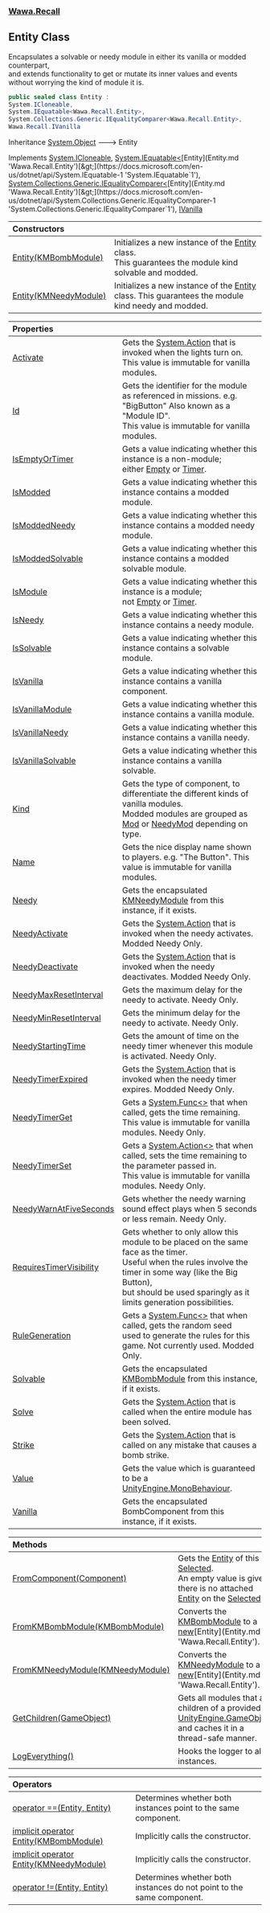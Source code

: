 ### [Wawa.Recall](Wawa.Recall.md 'Wawa.Recall')

## Entity Class

Encapsulates a solvable or needy module in either its vanilla or modded counterpart,  
and extends functionality to get or mutate its inner values and events without worrying the kind of module it is.

```csharp
public sealed class Entity :
System.ICloneable,
System.IEquatable<Wawa.Recall.Entity>,
System.Collections.Generic.IEqualityComparer<Wawa.Recall.Entity>,
Wawa.Recall.IVanilla
```

Inheritance [System.Object](https://docs.microsoft.com/en-us/dotnet/api/System.Object 'System.Object') &#129106; Entity

Implements [System.ICloneable](https://docs.microsoft.com/en-us/dotnet/api/System.ICloneable 'System.ICloneable'), [System.IEquatable&lt;](https://docs.microsoft.com/en-us/dotnet/api/System.IEquatable-1 'System.IEquatable`1')[Entity](Entity.md 'Wawa.Recall.Entity')[&gt;](https://docs.microsoft.com/en-us/dotnet/api/System.IEquatable-1 'System.IEquatable`1'), [System.Collections.Generic.IEqualityComparer&lt;](https://docs.microsoft.com/en-us/dotnet/api/System.Collections.Generic.IEqualityComparer-1 'System.Collections.Generic.IEqualityComparer`1')[Entity](Entity.md 'Wawa.Recall.Entity')[&gt;](https://docs.microsoft.com/en-us/dotnet/api/System.Collections.Generic.IEqualityComparer-1 'System.Collections.Generic.IEqualityComparer`1'), [IVanilla](IVanilla.md 'Wawa.Recall.IVanilla')

| Constructors | |
| :--- | :--- |
| [Entity(KMBombModule)](Entity..ctor(KMBombModule).md 'Wawa.Recall.Entity.Entity(KMBombModule)') | Initializes a new instance of the [Entity](Entity.md 'Wawa.Recall.Entity') class.<br/>This guarantees the module kind solvable and modded. |
| [Entity(KMNeedyModule)](Entity..ctor(KMNeedyModule).md 'Wawa.Recall.Entity.Entity(KMNeedyModule)') | Initializes a new instance of the [Entity](Entity.md 'Wawa.Recall.Entity') class. This guarantees the module kind needy and modded. |

| Properties | |
| :--- | :--- |
| [Activate](Entity.Activate.md 'Wawa.Recall.Entity.Activate') | Gets the [System.Action](https://docs.microsoft.com/en-us/dotnet/api/System.Action 'System.Action') that is invoked when the lights turn on.<br/>This value is immutable for vanilla modules. |
| [Id](Entity.Id.md 'Wawa.Recall.Entity.Id') | Gets the identifier for the module as referenced in missions. e.g. "BigButton" Also known as a "Module ID".<br/>This value is immutable for vanilla modules. |
| [IsEmptyOrTimer](Entity.IsEmptyOrTimer.md 'Wawa.Recall.Entity.IsEmptyOrTimer') | Gets a value indicating whether this instance is a non-module;<br/>either [Empty](Modules.md#Wawa.Recall.Modules.Empty 'Wawa.Recall.Modules.Empty') or [Timer](Modules.md#Wawa.Recall.Modules.Timer 'Wawa.Recall.Modules.Timer'). |
| [IsModded](Entity.IsModded.md 'Wawa.Recall.Entity.IsModded') | Gets a value indicating whether this instance contains a modded module. |
| [IsModdedNeedy](Entity.IsModdedNeedy.md 'Wawa.Recall.Entity.IsModdedNeedy') | Gets a value indicating whether this instance contains a modded needy module. |
| [IsModdedSolvable](Entity.IsModdedSolvable.md 'Wawa.Recall.Entity.IsModdedSolvable') | Gets a value indicating whether this instance contains a modded solvable module. |
| [IsModule](Entity.IsModule.md 'Wawa.Recall.Entity.IsModule') | Gets a value indicating whether this instance is a module;<br/>not [Empty](Modules.md#Wawa.Recall.Modules.Empty 'Wawa.Recall.Modules.Empty') or [Timer](Modules.md#Wawa.Recall.Modules.Timer 'Wawa.Recall.Modules.Timer'). |
| [IsNeedy](Entity.IsNeedy.md 'Wawa.Recall.Entity.IsNeedy') | Gets a value indicating whether this instance contains a needy module. |
| [IsSolvable](Entity.IsSolvable.md 'Wawa.Recall.Entity.IsSolvable') | Gets a value indicating whether this instance contains a solvable module. |
| [IsVanilla](Entity.IsVanilla.md 'Wawa.Recall.Entity.IsVanilla') | Gets a value indicating whether this instance contains a vanilla component. |
| [IsVanillaModule](Entity.IsVanillaModule.md 'Wawa.Recall.Entity.IsVanillaModule') | Gets a value indicating whether this instance contains a vanilla module. |
| [IsVanillaNeedy](Entity.IsVanillaNeedy.md 'Wawa.Recall.Entity.IsVanillaNeedy') | Gets a value indicating whether this instance contains a vanilla needy. |
| [IsVanillaSolvable](Entity.IsVanillaSolvable.md 'Wawa.Recall.Entity.IsVanillaSolvable') | Gets a value indicating whether this instance contains a vanilla solvable. |
| [Kind](Entity.Kind.md 'Wawa.Recall.Entity.Kind') | Gets the type of component, to differentiate the different kinds of vanilla modules.<br/>Modded modules are grouped as [Mod](Modules.md#Wawa.Recall.Modules.Mod 'Wawa.Recall.Modules.Mod') or [NeedyMod](Modules.md#Wawa.Recall.Modules.NeedyMod 'Wawa.Recall.Modules.NeedyMod') depending on type. |
| [Name](Entity.Name.md 'Wawa.Recall.Entity.Name') | Gets the nice display name shown to players. e.g. "The Button". This value is immutable for vanilla modules. |
| [Needy](Entity.Needy.md 'Wawa.Recall.Entity.Needy') | Gets the encapsulated [KMNeedyModule](https://docs.microsoft.com/en-us/dotnet/api/KMNeedyModule 'KMNeedyModule') from this instance, if it exists. |
| [NeedyActivate](Entity.NeedyActivate.md 'Wawa.Recall.Entity.NeedyActivate') | Gets the [System.Action](https://docs.microsoft.com/en-us/dotnet/api/System.Action 'System.Action') that is invoked when the needy activates. Modded Needy Only. |
| [NeedyDeactivate](Entity.NeedyDeactivate.md 'Wawa.Recall.Entity.NeedyDeactivate') | Gets the [System.Action](https://docs.microsoft.com/en-us/dotnet/api/System.Action 'System.Action') that is invoked when the needy deactivates. Modded Needy Only. |
| [NeedyMaxResetInterval](Entity.NeedyMaxResetInterval.md 'Wawa.Recall.Entity.NeedyMaxResetInterval') | Gets the maximum delay for the needy to activate. Needy Only. |
| [NeedyMinResetInterval](Entity.NeedyMinResetInterval.md 'Wawa.Recall.Entity.NeedyMinResetInterval') | Gets the minimum delay for the needy to activate. Needy Only. |
| [NeedyStartingTime](Entity.NeedyStartingTime.md 'Wawa.Recall.Entity.NeedyStartingTime') | Gets the amount of time on the needy timer whenever this module is activated. Needy Only. |
| [NeedyTimerExpired](Entity.NeedyTimerExpired.md 'Wawa.Recall.Entity.NeedyTimerExpired') | Gets the [System.Action](https://docs.microsoft.com/en-us/dotnet/api/System.Action 'System.Action') that is invoked when the needy timer expires. Modded Needy Only. |
| [NeedyTimerGet](Entity.NeedyTimerGet.md 'Wawa.Recall.Entity.NeedyTimerGet') | Gets a [System.Func&lt;&gt;](https://docs.microsoft.com/en-us/dotnet/api/System.Func-1 'System.Func`1') that when called, gets the time remaining.<br/>This value is immutable for vanilla modules. Needy Only. |
| [NeedyTimerSet](Entity.NeedyTimerSet.md 'Wawa.Recall.Entity.NeedyTimerSet') | Gets a [System.Action&lt;&gt;](https://docs.microsoft.com/en-us/dotnet/api/System.Action-1 'System.Action`1') that when called, sets the time remaining to the parameter passed in.<br/>This value is immutable for vanilla modules. Needy Only. |
| [NeedyWarnAtFiveSeconds](Entity.NeedyWarnAtFiveSeconds.md 'Wawa.Recall.Entity.NeedyWarnAtFiveSeconds') | Gets whether the needy warning sound effect plays when 5 seconds or less remain. Needy Only. |
| [RequiresTimerVisibility](Entity.RequiresTimerVisibility.md 'Wawa.Recall.Entity.RequiresTimerVisibility') | Gets whether to only allow this module to be placed on the same face as the timer.<br/>Useful when the rules involve the timer in some way (like the Big Button),<br/>but should be used sparingly as it limits generation possibilities. |
| [RuleGeneration](Entity.RuleGeneration.md 'Wawa.Recall.Entity.RuleGeneration') | Gets a [System.Func&lt;&gt;](https://docs.microsoft.com/en-us/dotnet/api/System.Func-1 'System.Func`1') that when called, gets the random seed<br/>used to generate the rules for this game. Not currently used. Modded Only. |
| [Solvable](Entity.Solvable.md 'Wawa.Recall.Entity.Solvable') | Gets the encapsulated [KMBombModule](https://docs.microsoft.com/en-us/dotnet/api/KMBombModule 'KMBombModule') from this instance, if it exists. |
| [Solve](Entity.Solve.md 'Wawa.Recall.Entity.Solve') | Gets the [System.Action](https://docs.microsoft.com/en-us/dotnet/api/System.Action 'System.Action') that is called when the entire module has been solved. |
| [Strike](Entity.Strike.md 'Wawa.Recall.Entity.Strike') | Gets the [System.Action](https://docs.microsoft.com/en-us/dotnet/api/System.Action 'System.Action') that is called on any mistake that causes a bomb strike. |
| [Value](Entity.Value.md 'Wawa.Recall.Entity.Value') | Gets the value which is guaranteed to be a [UnityEngine.MonoBehaviour](https://docs.microsoft.com/en-us/dotnet/api/UnityEngine.MonoBehaviour 'UnityEngine.MonoBehaviour'). |
| [Vanilla](Entity.Vanilla.md 'Wawa.Recall.Entity.Vanilla') | Gets the encapsulated BombComponent from this instance, if it exists. |

| Methods | |
| :--- | :--- |
| [FromComponent(Component)](Entity.FromComponent(Component).md 'Wawa.Recall.Entity.FromComponent(Component)') | Gets the [Entity](Entity.md 'Wawa.Recall.Entity') of this [Selected](Selected.md 'Wawa.Recall.Selected').<br/>An empty value is given if there is no attached [Entity](Entity.md 'Wawa.Recall.Entity') on the [Selected](Selected.md 'Wawa.Recall.Selected'). |
| [FromKMBombModule(KMBombModule)](Entity.FromKMBombModule(KMBombModule).md 'Wawa.Recall.Entity.FromKMBombModule(KMBombModule)') | Converts the [KMBombModule](https://docs.microsoft.com/en-us/dotnet/api/KMBombModule 'KMBombModule') to a [new](https://docs.microsoft.com/en-us/dotnet/csharp/language-reference/keywords/new 'https://docs.microsoft.com/en-us/dotnet/csharp/language-reference/keywords/new')[Entity](Entity.md 'Wawa.Recall.Entity'). |
| [FromKMNeedyModule(KMNeedyModule)](Entity.FromKMNeedyModule(KMNeedyModule).md 'Wawa.Recall.Entity.FromKMNeedyModule(KMNeedyModule)') | Converts the [KMNeedyModule](https://docs.microsoft.com/en-us/dotnet/api/KMNeedyModule 'KMNeedyModule') to a [new](https://docs.microsoft.com/en-us/dotnet/csharp/language-reference/keywords/new 'https://docs.microsoft.com/en-us/dotnet/csharp/language-reference/keywords/new')[Entity](Entity.md 'Wawa.Recall.Entity'). |
| [GetChildren(GameObject)](Entity.GetChildren(GameObject).md 'Wawa.Recall.Entity.GetChildren(GameObject)') | Gets all modules that are children of a provided [UnityEngine.GameObject](https://docs.microsoft.com/en-us/dotnet/api/UnityEngine.GameObject 'UnityEngine.GameObject'), and caches it in a thread-safe manner. |
| [LogEverything()](Entity.LogEverything.md 'Wawa.Recall.Entity.LogEverything()') | Hooks the logger to all instances. |

| Operators | |
| :--- | :--- |
| [operator ==(Entity, Entity)](Entity.op_Equality(Entity,Entity).md 'Wawa.Recall.Entity.op_Equality(Wawa.Recall.Entity, Wawa.Recall.Entity)') | Determines whether both instances point to the same component. |
| [implicit operator Entity(KMBombModule)](Entity.Entity(KMBombModule).md 'Wawa.Recall.Entity.op_Implicit Wawa.Recall.Entity(KMBombModule)') | Implicitly calls the constructor. |
| [implicit operator Entity(KMNeedyModule)](Entity.Entity(KMNeedyModule).md 'Wawa.Recall.Entity.op_Implicit Wawa.Recall.Entity(KMNeedyModule)') | Implicitly calls the constructor. |
| [operator !=(Entity, Entity)](Entity.op_Inequality(Entity,Entity).md 'Wawa.Recall.Entity.op_Inequality(Wawa.Recall.Entity, Wawa.Recall.Entity)') | Determines whether both instances do not point to the same component. |
